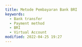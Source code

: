 ```yaml
---
title: Metode Pembayaran Bank BRI
keywords:
  - Bank transfer
  - Payment method
  - BRI
  - Virtual Account
modified: 2022-04-25 19:27
---
```


